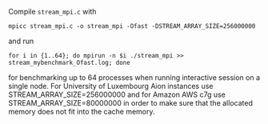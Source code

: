 Compile `stream_mpi.c` with
```
mpicc stream_mpi.c -o stream_mpi -Ofast -DSTREAM_ARRAY_SIZE=256000000
```
and run
```
for i in {1..64}; do mpirun -n $i ./stream_mpi >> stream_mybenchmark_Ofast.log; done
```
for benchmarking up to 64 processes when running interactive session on a single node.
For University of Luxembourg Aion instances use STREAM_ARRAY_SIZE=256000000 and for Amazon
AWS c7g use STREAM_ARRAY_SIZE=80000000 in order to make sure that the allocated memory
does not fit into the cache memory.
